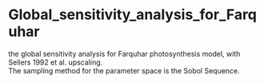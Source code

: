 # Global_sensitivity_analysis_for_Farquhar
the global sensitivity analysis for Farquhar photosynthesis model, with Sellers 1992 et al. upscaling.    
The sampling method for the parameter space is the Sobol Sequence.
